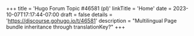 +++
title = 'Hugo Forum Topic #46581 (pl)'
linkTitle = 'Home'
date = 2023-10-07T17:17:44-07:00
draft = false
details = 'https://discourse.gohugo.io/t/46581'
description = "Multilingual Page bundle inheritance through translationKey?"
+++
